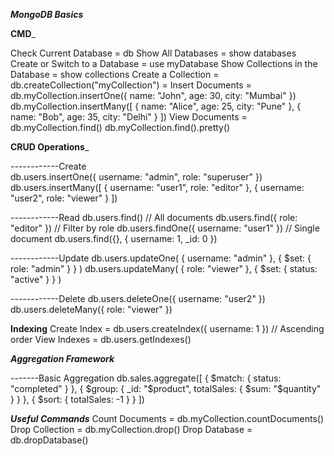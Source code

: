 _____________MongoDB Basics_____________

______CMD_______

Check Current Database = db
Show All Databases = show databases
Create or Switch to a Database = use myDatabase
Show Collections in the Database = show collections
Create a Collection = db.createCollection("myCollection") = 
Insert Documents = 
db.myCollection.insertOne({ name: "John", age: 30, city: "Mumbai" })
db.myCollection.insertMany([
    { name: "Alice", age: 25, city: "Pune" },
    { name: "Bob", age: 35, city: "Delhi" }
])
View Documents = 
db.myCollection.find()
db.myCollection.find().pretty()

______CRUD Operations_______

------------Create  
db.users.insertOne({ username: "admin", role: "superuser" })
db.users.insertMany([
    { username: "user1", role: "editor" },
    { username: "user2", role: "viewer" }
])

------------Read
db.users.find()  // All documents
db.users.find({ role: "editor" })  // Filter by role
db.users.findOne({ username: "user1" })  // Single document
db.users.find({}, { username: 1, _id: 0 })

------------Update
db.users.updateOne(
    { username: "admin" },
    { $set: { role: "admin" } }
)
db.users.updateMany(
    { role: "viewer" },
    { $set: { status: "active" } }
)

------------Delete
db.users.deleteOne({ username: "user2" })
db.users.deleteMany({ role: "viewer" })

__________Indexing__________
Create Index = db.users.createIndex({ username: 1 })  // Ascending order
View Indexes = db.users.getIndexes()

_________Aggregation Framework_________

-------Basic Aggregation
db.sales.aggregate([
    { $match: { status: "completed" } },
    { $group: { _id: "$product", totalSales: { $sum: "$quantity" } } },
    { $sort: { totalSales: -1 } }
])

___________Useful Commands___________
Count Documents = db.myCollection.countDocuments()
Drop Collection = db.myCollection.drop()
Drop Database = db.dropDatabase()